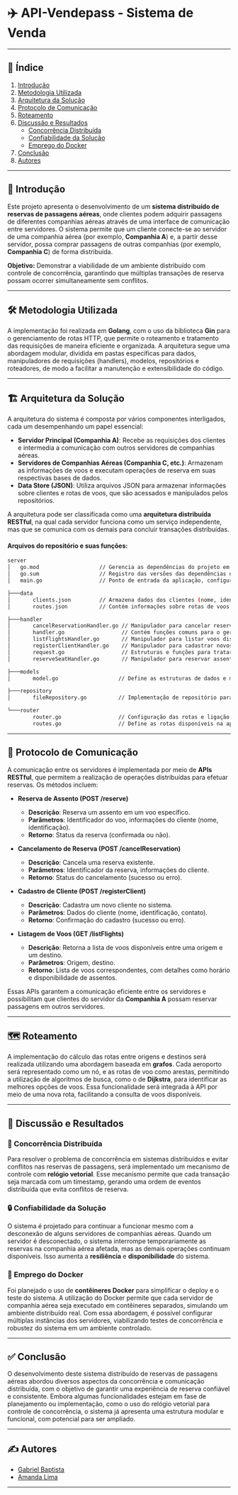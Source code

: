 # ✈️ API-Vendepass - Sistema de Venda

---

## 📖 Índice
1. [Introdução](#introdução)
2. [Metodologia Utilizada](#metodologia-utilizada)
3. [Arquitetura da Solução](#arquitetura-da-solução)
4. [Protocolo de Comunicação](#protocolo-de-comunicação)
5. [Roteamento](#roteamento)
6. [Discussão e Resultados](#discussão-e-resultados)
   - [Concorrência Distribuída](#concorrência-distribuída)
   - [Confiabilidade da Solução](#confiabilidade-da-solução)
   - [Emprego do Docker](#emprego-do-docker)
7. [Conclusão](#conclusão)
8. [Autores](#autores)

---

## 🌟 Introdução
Este projeto apresenta o desenvolvimento de um **sistema distribuído de reservas de passagens aéreas**, onde clientes podem adquirir passagens de diferentes companhias aéreas através de uma interface de comunicação entre servidores. O sistema permite que um cliente conecte-se ao servidor de uma companhia aérea (por exemplo, **Companhia A**) e, a partir desse servidor, possa comprar passagens de outras companhias (por exemplo, **Companhia C**) de forma distribuída.

**Objetivo:** Demonstrar a viabilidade de um ambiente distribuído com controle de concorrência, garantindo que múltiplas transações de reserva possam ocorrer simultaneamente sem conflitos.

---

## 🛠️ Metodologia Utilizada
A implementação foi realizada em **Golang**, com o uso da biblioteca **Gin** para o gerenciamento de rotas HTTP, que permite o roteamento e tratamento das requisições de maneira eficiente e organizada. A arquitetura segue uma abordagem modular, dividida em pastas específicas para dados, manipuladores de requisições (handlers), modelos, repositórios e roteadores, de modo a facilitar a manutenção e extensibilidade do código.

---

## 🏗️ Arquitetura da Solução
A arquitetura do sistema é composta por vários componentes interligados, cada um desempenhando um papel essencial:
- **Servidor Principal (Companhia A)**: Recebe as requisições dos clientes e intermedia a comunicação com outros servidores de companhias aéreas.
- **Servidores de Companhias Aéreas (Companhia C, etc.)**: Armazenam as informações de voos e executam operações de reserva em suas respectivas bases de dados.
- **Data Store (JSON)**: Utiliza arquivos JSON para armazenar informações sobre clientes e rotas de voos, que são acessados e manipulados pelos repositórios.

A arquitetura pode ser classificada como uma **arquitetura distribuída RESTful**, na qual cada servidor funciona como um serviço independente, mas que se comunica com os demais para concluir transações distribuídas.

#### Arquivos do repositório e suas funções:

```bash
server
│   go.mod                   // Gerencia as dependências do projeto em Go.
│   go.sum                   // Registro das versões das dependências do projeto.
│   main.go                  // Ponto de entrada da aplicação, configura o servidor e as rotas.

├───data
│       clients.json         // Armazena dados dos clientes (nome, identificação, contato).
│       routes.json          // Contém informações sobre rotas de voos (origem, destino, horários).

├───handler
│       cancelReservationHandler.go // Manipulador para cancelar reservas de passagens.
│       handler.go                  // Contém funções comuns para o gerenciamento das requisições.
│       listFlightsHandler.go       // Manipulador para listar voos disponíveis.
│       registerClientHandler.go    // Manipulador para cadastrar novos clientes.
│       request.go                  // Estruturas e funções para tratar as requisições HTTP.
│       reserveSeatHandler.go       // Manipulador para reservar assentos em voos.

├───models
│       model.go                   // Define as estruturas de dados e modelos utilizados no sistema.

├───repository
│       fileRepository.go          // Implementação de repositório para leitura e escrita em arquivos JSON.

└───router
        router.go                  // Configuração das rotas e ligação entre endpoints e manipuladores.
        routes.go                  // Define as rotas disponíveis na aplicação, ligando endpoints aos manipuladores.
```

---

## 📡 Protocolo de Comunicação
A comunicação entre os servidores é implementada por meio de **APIs RESTful**, que permitem a realização de operações distribuídas para efetuar reservas. Os métodos incluem:

- **Reserva de Assento (POST /reserve)**  
  - **Descrição**: Reserva um assento em um voo específico.  
  - **Parâmetros**: Identificador do voo, informações do cliente (nome, identificação).  
  - **Retorno**: Status da reserva (confirmada ou não).

- **Cancelamento de Reserva (POST /cancelReservation)**  
  - **Descrição**: Cancela uma reserva existente.  
  - **Parâmetros**: Identificador da reserva, informações do cliente.  
  - **Retorno**: Status do cancelamento (sucesso ou erro).

- **Cadastro de Cliente (POST /registerClient)**  
  - **Descrição**: Cadastra um novo cliente no sistema.  
  - **Parâmetros**: Dados do cliente (nome, identificação, contato).  
  - **Retorno**: Confirmação do cadastro (sucesso ou erro).

- **Listagem de Voos (GET /listFlights)**  
  - **Descrição**: Retorna a lista de voos disponíveis entre uma origem e um destino.  
  - **Parâmetros**: Origem, destino.  
  - **Retorno**: Lista de voos correspondentes, com detalhes como horário e disponibilidade de assentos.

Essas APIs garantem a comunicação eficiente entre os servidores e possibilitam que clientes do servidor da **Companhia A** possam reservar passagens em outros servidores.

---

## 🗺️ Roteamento
A implementação do cálculo das rotas entre origens e destinos será realizada utilizando uma abordagem baseada em **grafos**. Cada aeroporto será representado como um nó, e as rotas de voo como arestas, permitindo a utilização de algoritmos de busca, como o de **Dijkstra**, para identificar as melhores opções de voos. Essa funcionalidade será integrada à API por meio de uma nova rota, facilitando a consulta de voos disponíveis.

---

## 💬 Discussão e Resultados

### 🔄 Concorrência Distribuída
Para resolver o problema de concorrência em sistemas distribuídos e evitar conflitos nas reservas de passagens, será implementado um mecanismo de controle com **relógio vetorial**. Esse mecanismo permite que cada transação seja marcada com um timestamp, gerando uma ordem de eventos distribuída que evita conflitos de reserva. 

### 🔒 Confiabilidade da Solução
O sistema é projetado para continuar a funcionar mesmo com a desconexão de alguns servidores de companhias aéreas. Quando um servidor é desconectado, o sistema interrompe temporariamente as reservas na companhia aérea afetada, mas as demais operações continuam disponíveis. Isso aumenta a **resiliência** e **disponibilidade** do sistema.

### 🐳 Emprego do Docker
Foi planejado o uso de **contêineres Docker** para simplificar o deploy e o teste do sistema. A utilização do Docker permite que cada servidor de companhia aérea seja executado em contêineres separados, simulando um ambiente distribuído real. Com essa abordagem, é possível configurar múltiplas instâncias dos servidores, viabilizando testes de concorrência e robustez do sistema em um ambiente controlado.

---

## ✅ Conclusão
O desenvolvimento deste sistema distribuído de reservas de passagens aéreas abordou diversos aspectos da concorrência e comunicação distribuída, com o objetivo de garantir uma experiência de reserva confiável e consistente. Embora algumas funcionalidades estejam em fase de planejamento ou implementação, como o uso do relógio vetorial para controle de concorrência, o sistema já apresenta uma estrutura modular e funcional, com potencial para ser ampliado.

---

## ✍️ Autores
- [Gabriel Baptista](https://github.com/BaptistaGabriel)
- [Amanda Lima](https://github.com/AmandaLimaB)

---
